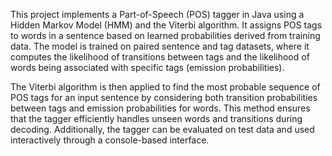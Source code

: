 This project implements a Part-of-Speech (POS) tagger in Java using a Hidden Markov Model (HMM) and the Viterbi algorithm. It assigns POS tags to words in a sentence based on learned probabilities derived from training data. The model is trained on paired sentence and tag datasets, where it computes the likelihood of transitions between tags and the likelihood of words being associated with specific tags (emission probabilities).

The Viterbi algorithm is then applied to find the most probable sequence of POS tags for an input sentence by considering both transition probabilities between tags and emission probabilities for words. This method ensures that the tagger efficiently handles unseen words and transitions during decoding. Additionally, the tagger can be evaluated on test data and used interactively through a console-based interface.
